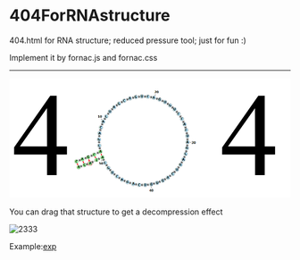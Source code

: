 # 404ForRNAstructure

404.html for RNA structure; reduced pressure tool; just for fun :)

Implement it by fornac.js and fornac.css

***

![logo](./logo.png)

You can drag that structure to get a decompression effect

![2333](./23333.png)

Example:[exp](https://taolab.nwsuaf.edu.cn/404)
